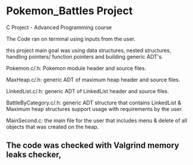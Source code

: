 # Pokemon_Battles Project
C Project - Advanced Programming course

The Code ran on terminal using inputs from the user.

this project main goal was using data structures, nested structures, handling pointers/ function pointers and building generic ADT's.

Pokemon.c/.h: Pokemon module header and source files.

MaxHeap.c/.h: generic ADT of maximum heap header and source files.

LinkedList.c/.h: generic ADT of LinkedList header and source files.

BattleByCategory.c/.h: generic ADT structure that contains LinkedList & Maximum heap structures support usage with requirements by the user.

MainSecond.c: the main file for the user that includes menu & delete of all objects that was created on the heap.

## The code was checked with Valgrind memory leaks checker, 
